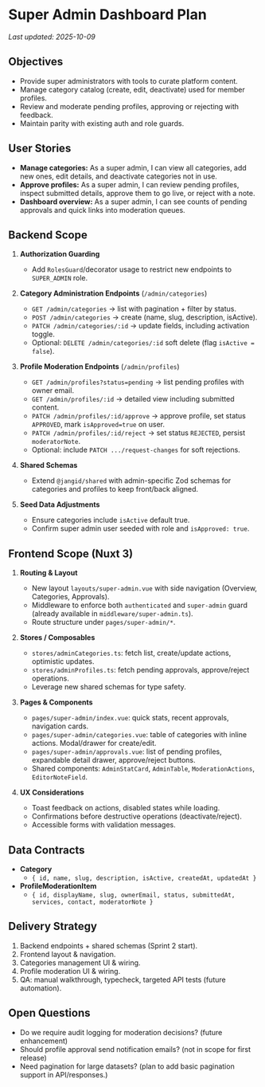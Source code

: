# Super Admin Dashboard Plan

_Last updated: 2025-10-09_

## Objectives
- Provide super administrators with tools to curate platform content.
- Manage category catalog (create, edit, deactivate) used for member profiles.
- Review and moderate pending profiles, approving or rejecting with feedback.
- Maintain parity with existing auth and role guards.

## User Stories
- **Manage categories:** As a super admin, I can view all categories, add new ones, edit details, and deactivate categories not in use.
- **Approve profiles:** As a super admin, I can review pending profiles, inspect submitted details, approve them to go live, or reject with a note.
- **Dashboard overview:** As a super admin, I can see counts of pending approvals and quick links into moderation queues.

## Backend Scope
1. **Authorization Guarding**
   - Add `RolesGuard`/decorator usage to restrict new endpoints to `SUPER_ADMIN` role.

2. **Category Administration Endpoints** (`/admin/categories`)
   - `GET /admin/categories` → list with pagination + filter by status.
   - `POST /admin/categories` → create (name, slug, description, isActive).
   - `PATCH /admin/categories/:id` → update fields, including activation toggle.
   - Optional: `DELETE /admin/categories/:id` soft delete (flag `isActive = false`).

3. **Profile Moderation Endpoints** (`/admin/profiles`)
   - `GET /admin/profiles?status=pending` → list pending profiles with owner email.
   - `GET /admin/profiles/:id` → detailed view including submitted content.
   - `PATCH /admin/profiles/:id/approve` → approve profile, set status `APPROVED`, mark `isApproved=true` on user.
   - `PATCH /admin/profiles/:id/reject` → set status `REJECTED`, persist `moderatorNote`.
   - Optional: include `PATCH .../request-changes` for soft rejections.

4. **Shared Schemas**
   - Extend `@jangid/shared` with admin-specific Zod schemas for categories and profiles to keep front/back aligned.

5. **Seed Data Adjustments**
   - Ensure categories include `isActive` default true.
   - Confirm super admin user seeded with role and `isApproved: true`.

## Frontend Scope (Nuxt 3)
1. **Routing & Layout**
   - New layout `layouts/super-admin.vue` with side navigation (Overview, Categories, Approvals).
   - Middleware to enforce both `authenticated` and `super-admin` guard (already available in `middleware/super-admin.ts`).
   - Route structure under `pages/super-admin/*`.

2. **Stores / Composables**
   - `stores/adminCategories.ts`: fetch list, create/update actions, optimistic updates.
   - `stores/adminProfiles.ts`: fetch pending approvals, approve/reject operations.
   - Leverage new shared schemas for type safety.

3. **Pages & Components**
   - `pages/super-admin/index.vue`: quick stats, recent approvals, navigation cards.
   - `pages/super-admin/categories.vue`: table of categories with inline actions. Modal/drawer for create/edit.
   - `pages/super-admin/approvals.vue`: list of pending profiles, expandable detail drawer, approve/reject buttons.
   - Shared components: `AdminStatCard`, `AdminTable`, `ModerationActions`, `EditorNoteField`.

4. **UX Considerations**
   - Toast feedback on actions, disabled states while loading.
   - Confirmations before destructive operations (deactivate/reject).
   - Accessible forms with validation messages.

## Data Contracts
- **Category**
  - `{ id, name, slug, description, isActive, createdAt, updatedAt }`
- **ProfileModerationItem**
  - `{ id, displayName, slug, ownerEmail, status, submittedAt, services, contact, moderatorNote }`

## Delivery Strategy
1. Backend endpoints + shared schemas (Sprint 2 start).
2. Frontend layout & navigation.
3. Categories management UI & wiring.
4. Profile moderation UI & wiring.
5. QA: manual walkthrough, typecheck, targeted API tests (future automation).

## Open Questions
- Do we require audit logging for moderation decisions? (future enhancement)
- Should profile approval send notification emails? (not in scope for first release)
- Need pagination for large datasets? (plan to add basic pagination support in API/responses.)
